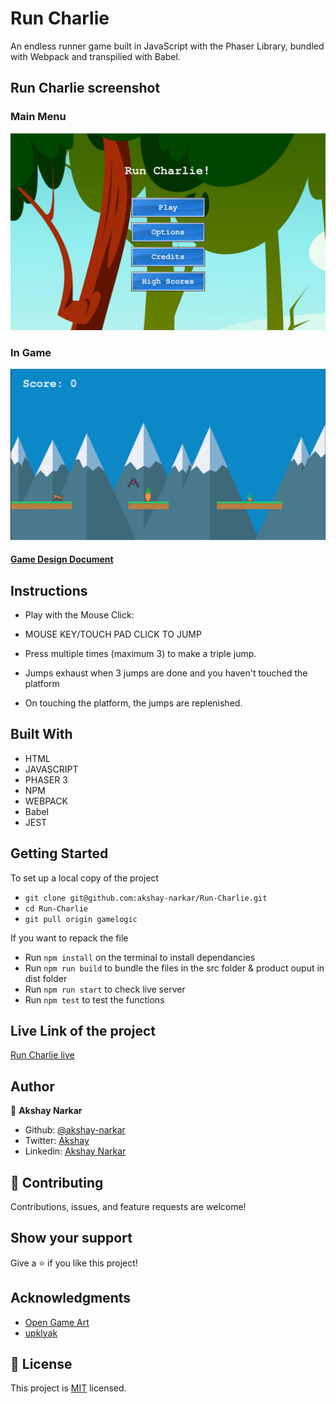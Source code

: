 # Run Charlie

An endless runner game built in JavaScript with the Phaser Library, bundled with Webpack and transpilied with Babel.

## Run Charlie screenshot

### Main Menu

<img src="./assets/menu.png"/>

### In Game

<img src="./assets/charlie.png"/>

#### [Game Design Document](./GDD.md)

## Instructions

- Play with the Mouse Click:

- MOUSE KEY/TOUCH PAD CLICK TO JUMP

- Press multiple times (maximum 3) to make a triple jump.

- Jumps exhaust when 3 jumps are done and you haven't touched the platform

- On touching the platform, the jumps are replenished.

## Built With

- HTML
- JAVASCRIPT
- PHASER 3
- NPM
- WEBPACK
- Babel
- JEST

## Getting Started

To set up a local copy of the project

- `git clone git@github.com:akshay-narkar/Run-Charlie.git`
- `cd Run-Charlie`
- `git pull origin gamelogic`

If you want to repack the file

- Run `npm install` on the terminal to install dependancies
- Run `npm run build` to bundle the files in the src folder & product ouput in dist folder
- Run `npm run start` to check live server
- Run `npm test` to test the functions

## Live Link of the project

[Run Charlie live](https://runcharlie.netlify.app/)

## Author

👤 **Akshay Narkar**

- Github: [@akshay-narkar](https://github.com/akshay-narkar)
- Twitter: [Akshay](https://www.twitter.com/akidoit)
- Linkedin: [Akshay Narkar](https://www.linkedin.com/in/akshaynarkar25/)

## 🤝 Contributing

Contributions, issues, and feature requests are welcome!

## Show your support

Give a ⭐️ if you like this project!

## Acknowledgments

- [Open Game Art](http://opengameart.org/)
- [upklyak](https://www.freepik.com/free-photos-vectors/leaf)

## 📝 License

This project is [MIT](LICENSE) licensed.
